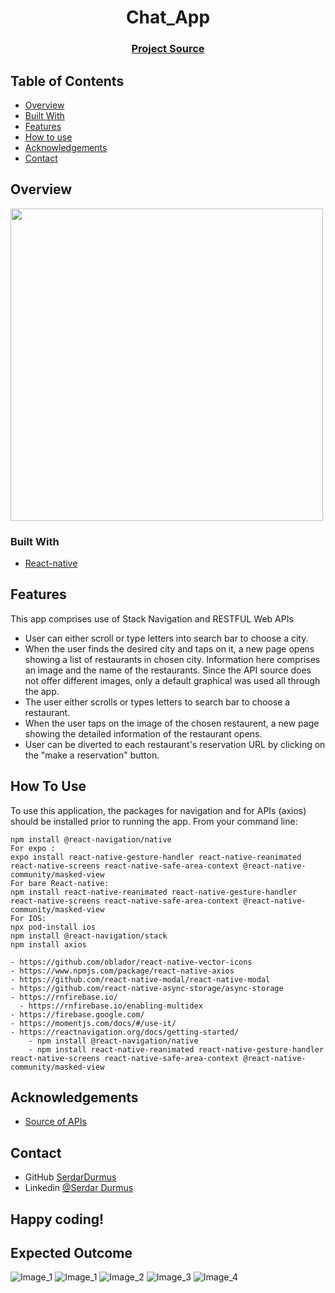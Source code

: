 
<h1 align="center">Chat_App</h1>
<div align="center">
  <h3>
    <a href="https://github.com/serdardurmus/Chat_App">
      Project Source
    </a>
  </h3>
</div>
<!-- TABLE OF CONTENTS -->

## Table of Contents

- [Overview](#overview)
- [Built With](#built-with)
- [Features](#features)
- [How to use](#how-to-use)
- [Acknowledgements](#acknowledgements)
- [Contact](#contact)
<!-- OVERVIEW -->
## Overview
<img src="images/images(1).gif" height="500">

### Built With
<!-- This section should list any major frameworks that you built your project using. Here are a few examples.-->
- [React-native](https://reactnative.dev/)

## Features
This app comprises use of Stack Navigation and RESTFUL Web APIs
- User can either scroll or type letters into search bar to choose a city. 
- When the user finds the desired city and taps on it, a new page opens showing a list of restaurants in chosen city. Information here comprises an image and the name of the restaurants. Since the API source does not offer different images, only a default graphical was used all through the app.
- The user either scrolls or types letters to search bar to choose a restaurant. 
- When the user taps on the image of the chosen restaurent, a new page showing the detailed information of the restaurant opens. 
- User can be diverted to each restaurant's reservation URL by clicking on the "make a reservation" button.

## How To Use
To use this application, the packages for navigation and for APIs (axios) should be installed prior to running the app. From your command line:
```
npm install @react-navigation/native
For expo :
expo install react-native-gesture-handler react-native-reanimated react-native-screens react-native-safe-area-context @react-native-community/masked-view
For bare React-native:
npm install react-native-reanimated react-native-gesture-handler react-native-screens react-native-safe-area-context @react-native-community/masked-view
For IOS:
npx pod-install ios
npm install @react-navigation/stack
npm install axios

- https://github.com/oblador/react-native-vector-icons
- https://www.npmjs.com/package/react-native-axios
- https://github.com/react-native-modal/react-native-modal
- https://github.com/react-native-async-storage/async-storage
- https://rnfirebase.io/
  - https://rnfirebase.io/enabling-multidex
- https://firebase.google.com/
- https://momentjs.com/docs/#/use-it/
- https://reactnavigation.org/docs/getting-started/
    - npm install @react-navigation/native
    - npm install react-native-reanimated react-native-gesture-handler react-native-screens react-native-safe-area-context @react-native-community/masked-view
```

## Acknowledgements
<!-- This section should list any articles or add-ons/plugins that helps you to complete the project. This is optional but it will help you in the future. For exmpale -->
- [Source of APIs](https://opentable.herokuapp.com/)

## Contact
- GitHub [SerdarDurmus](https://github.com/serdardurmus)
- Linkedin [@Serdar Durmus](https://www.linkedin.com/in/serdardurmusj/)

## Happy coding!

## Expected Outcome

![Image_1](./images/images(1).gif)
![Image_1](./images/images(1).jpg)
![Image_2](./images/images(2).jpg)
![Image_3](./images/images(3).jpg)
![Image_4](./images/images(4).jpg)